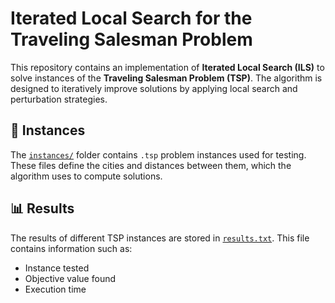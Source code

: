 # Iterated Local Search for the Traveling Salesman Problem

This repository contains an implementation of **Iterated Local Search (ILS)** to solve instances of the **Traveling Salesman Problem (TSP)**. The algorithm is designed to iteratively improve solutions by applying local search and perturbation strategies.

## 📂 Instances

The [`instances/`](instances/) folder contains `.tsp` problem instances used for testing. These files define the cities and distances between them, which the algorithm uses to compute solutions.

## 📊 Results

The results of different TSP instances are stored in [`results.txt`](results.txt). This file contains information such as:
- Instance tested
- Objective value found
- Execution time
